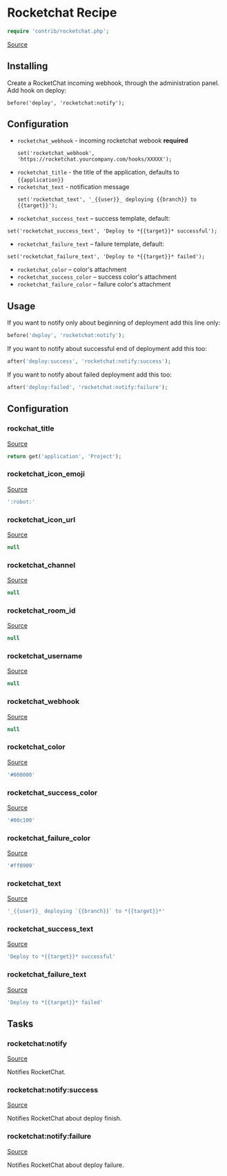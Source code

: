 <!-- DO NOT EDIT THIS FILE! -->
<!-- Instead edit contrib/rocketchat.php -->
<!-- Then run bin/docgen -->

# Rocketchat Recipe

```php
require 'contrib/rocketchat.php';
```

[Source](/contrib/rocketchat.php)



## Installing
Create a RocketChat incoming webhook, through the administration panel.
Add hook on deploy:
```
before('deploy', 'rocketchat:notify');
```
## Configuration
 - `rocketchat_webhook` - incoming rocketchat webook **required**
   ```
   set('rocketchat_webhook', 'https://rocketchat.yourcompany.com/hooks/XXXXX');
   ```
 - `rocketchat_title` - the title of the application, defaults to `{{application}}`
 - `rocketchat_text` - notification message
   ```
   set('rocketchat_text', '_{{user}}_ deploying {{branch}} to {{target}}');
   ```
 - `rocketchat_success_text` – success template, default:
  ```
  set('rocketchat_success_text', 'Deploy to *{{target}}* successful');
  ```
 - `rocketchat_failure_text` – failure template, default:
  ```
  set('rocketchat_failure_text', 'Deploy to *{{target}}* failed');
  ```
 - `rocketchat_color` – color's attachment
 - `rocketchat_success_color` – success color's attachment
 - `rocketchat_failure_color` – failure color's attachment
## Usage
If you want to notify only about beginning of deployment add this line only:
```php
before('deploy', 'rocketchat:notify');
```
If you want to notify about successful end of deployment add this too:
```php
after('deploy:success', 'rocketchat:notify:success');
```
If you want to notify about failed deployment add this too:
```php
after('deploy:failed', 'rocketchat:notify:failure');
```


## Configuration
### rockchat_title
[Source](https://github.com/deployphp/deployer/blob/master/contrib/rocketchat.php#L65)



```php title="Default value"
return get('application', 'Project');
```


### rocketchat_icon_emoji
[Source](https://github.com/deployphp/deployer/blob/master/contrib/rocketchat.php#L69)



```php title="Default value"
':robot:'
```


### rocketchat_icon_url
[Source](https://github.com/deployphp/deployer/blob/master/contrib/rocketchat.php#L70)



```php title="Default value"
null
```


### rocketchat_channel
[Source](https://github.com/deployphp/deployer/blob/master/contrib/rocketchat.php#L72)



```php title="Default value"
null
```


### rocketchat_room_id
[Source](https://github.com/deployphp/deployer/blob/master/contrib/rocketchat.php#L73)



```php title="Default value"
null
```


### rocketchat_username
[Source](https://github.com/deployphp/deployer/blob/master/contrib/rocketchat.php#L74)



```php title="Default value"
null
```


### rocketchat_webhook
[Source](https://github.com/deployphp/deployer/blob/master/contrib/rocketchat.php#L75)



```php title="Default value"
null
```


### rocketchat_color
[Source](https://github.com/deployphp/deployer/blob/master/contrib/rocketchat.php#L77)



```php title="Default value"
'#000000'
```


### rocketchat_success_color
[Source](https://github.com/deployphp/deployer/blob/master/contrib/rocketchat.php#L78)



```php title="Default value"
'#00c100'
```


### rocketchat_failure_color
[Source](https://github.com/deployphp/deployer/blob/master/contrib/rocketchat.php#L79)



```php title="Default value"
'#ff0909'
```


### rocketchat_text
[Source](https://github.com/deployphp/deployer/blob/master/contrib/rocketchat.php#L81)



```php title="Default value"
'_{{user}}_ deploying `{{branch}}` to *{{target}}*'
```


### rocketchat_success_text
[Source](https://github.com/deployphp/deployer/blob/master/contrib/rocketchat.php#L82)



```php title="Default value"
'Deploy to *{{target}}* successful'
```


### rocketchat_failure_text
[Source](https://github.com/deployphp/deployer/blob/master/contrib/rocketchat.php#L83)



```php title="Default value"
'Deploy to *{{target}}* failed'
```



## Tasks

### rocketchat:notify
[Source](https://github.com/deployphp/deployer/blob/master/contrib/rocketchat.php#L86)

Notifies RocketChat.




### rocketchat:notify:success
[Source](https://github.com/deployphp/deployer/blob/master/contrib/rocketchat.php#L116)

Notifies RocketChat about deploy finish.




### rocketchat:notify:failure
[Source](https://github.com/deployphp/deployer/blob/master/contrib/rocketchat.php#L146)

Notifies RocketChat about deploy failure.




